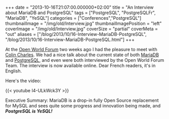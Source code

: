 +++
date = "2013-10-16T21:07:00.000000+02:00"
title = "An Interview about MariaDB and PostgreSQL"
tags = ["PostgreSQL", "PostgreSQLFr", "MariaDB", "YeSQL"]
categories = ["Conferences","PostgreSQL"]
thumbnailImage = "/img/old/Interview.jpg"
thumbnailImagePosition = "left"
coverImage = "/img/old/Interview.jpg"
coverSize = "partial"
coverMeta = "out"
aliases = ["/blog/2013/10/16-Interview-MariaDB-PostgreSQL",
           "/blog/2013/10/16-Interview-MariaDB-PostgreSQL.html"]
+++

At the 
[Open World Forum](http://openworldforum.org/en/) two weeks ago I had the pleasure to meet with
[Colin Charles](http://www.bytebot.net/blog/). We had a nice talk about the current state of both 
[MariaDB](https://mariadb.org/)
and 
[PostgreSQL](http://www.postgresql.org/), and even were both interviewed by the Open World Forum Team.
The interview is now available online. Dear French readers, it's in English.

Here's the video:

{{< youtube I4-ULkWck3Y >}}

Executive Summary: MariaDB is a drop-in fully Open Source replacement for
MySQL and sees quite some progress and innovation being made, and 
***PostgreSQL
is YeSQL!***

